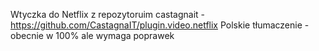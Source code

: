 Wtyczka do Netflix z repozytoruim castagnait - https://github.com/CastagnaIT/plugin.video.netflix
Polskie tłumaczenie - obecnie w 100% ale wymaga poprawek
